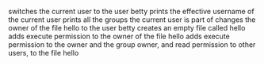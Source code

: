 switches the current user to the user betty
prints the effective username of the current user
prints all the groups the current user is part of
changes the owner of the file hello to the user betty
creates an empty file called hello
adds execute permission to the owner of the file hello
adds execute permission to the owner and the group owner, and read permission to other users, to the file hello

